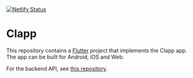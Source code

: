[![Netlify Status](https://api.netlify.com/api/v1/badges/4a6bd5fa-39e5-4b5a-b23f-04af460c144f/deploy-status)](https://app.netlify.com/sites/betogether/deploys)

# Clapp
This repository contains a [Flutter](https://flutter.dev/) project that implements the Clapp app. The app can be built for Android, iOS and Web.

For the backend API, see [this repository](https://github.com/URVSquad/betogether-aws).
